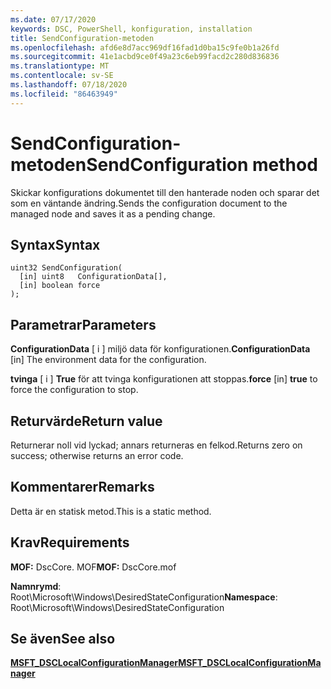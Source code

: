 ```yaml
---
ms.date: 07/17/2020
keywords: DSC, PowerShell, konfiguration, installation
title: SendConfiguration-metoden
ms.openlocfilehash: afd6e8d7acc969df16fad1d0ba15c9fe0b1a26fd
ms.sourcegitcommit: 41e1acbd9ce0f49a23c6eb99facd2c280d836836
ms.translationtype: MT
ms.contentlocale: sv-SE
ms.lasthandoff: 07/18/2020
ms.locfileid: "86463949"
---
```

# <a name="sendconfiguration-method"></a><span data-ttu-id="3ba54-103">SendConfiguration-metoden</span><span class="sxs-lookup"><span data-stu-id="3ba54-103">SendConfiguration method</span></span>

<span data-ttu-id="3ba54-104">Skickar konfigurations dokumentet till den hanterade noden och sparar det som en väntande ändring.</span><span class="sxs-lookup"><span data-stu-id="3ba54-104">Sends the configuration document to the managed node and saves it as a pending change.</span></span>

## <a name="syntax"></a><span data-ttu-id="3ba54-105">Syntax</span><span class="sxs-lookup"><span data-stu-id="3ba54-105">Syntax</span></span>

```mof
uint32 SendConfiguration(
  [in] uint8   ConfigurationData[],
  [in] boolean force
);
```

## <a name="parameters"></a><span data-ttu-id="3ba54-106">Parametrar</span><span class="sxs-lookup"><span data-stu-id="3ba54-106">Parameters</span></span>

<span data-ttu-id="3ba54-107">**ConfigurationData** \[ i \] miljö data för konfigurationen.</span><span class="sxs-lookup"><span data-stu-id="3ba54-107">**ConfigurationData** \[in\] The environment data for the configuration.</span></span>

<span data-ttu-id="3ba54-108">**tvinga** \[ i \] **True** för att tvinga konfigurationen att stoppas.</span><span class="sxs-lookup"><span data-stu-id="3ba54-108">**force** \[in\] **true** to force the configuration to stop.</span></span>

## <a name="return-value"></a><span data-ttu-id="3ba54-109">Returvärde</span><span class="sxs-lookup"><span data-stu-id="3ba54-109">Return value</span></span>

<span data-ttu-id="3ba54-110">Returnerar noll vid lyckad; annars returneras en felkod.</span><span class="sxs-lookup"><span data-stu-id="3ba54-110">Returns zero on success; otherwise returns an error code.</span></span>

## <a name="remarks"></a><span data-ttu-id="3ba54-111">Kommentarer</span><span class="sxs-lookup"><span data-stu-id="3ba54-111">Remarks</span></span>

<span data-ttu-id="3ba54-112">Detta är en statisk metod.</span><span class="sxs-lookup"><span data-stu-id="3ba54-112">This is a static method.</span></span>

## <a name="requirements"></a><span data-ttu-id="3ba54-113">Krav</span><span class="sxs-lookup"><span data-stu-id="3ba54-113">Requirements</span></span>

<span data-ttu-id="3ba54-114">**MOF:** DscCore. MOF</span><span class="sxs-lookup"><span data-stu-id="3ba54-114">**MOF:** DscCore.mof</span></span>

<span data-ttu-id="3ba54-115">**Namnrymd**: Root\Microsoft\Windows\DesiredStateConfiguration</span><span class="sxs-lookup"><span data-stu-id="3ba54-115">**Namespace**: Root\Microsoft\Windows\DesiredStateConfiguration</span></span>

## <a name="see-also"></a><span data-ttu-id="3ba54-116">Se även</span><span class="sxs-lookup"><span data-stu-id="3ba54-116">See also</span></span>

[<span data-ttu-id="3ba54-117">**MSFT_DSCLocalConfigurationManager**</span><span class="sxs-lookup"><span data-stu-id="3ba54-117">**MSFT_DSCLocalConfigurationManager**</span></span>](msft-dsclocalconfigurationmanager.md)
